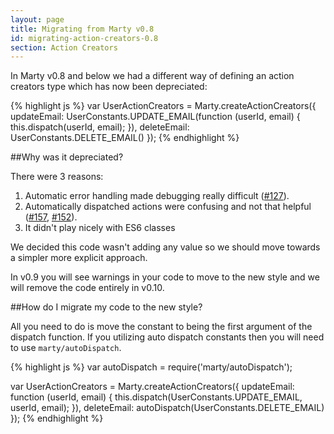 ```yaml
---
layout: page
title: Migrating from Marty v0.8
id: migrating-action-creators-0.8
section: Action Creators
---
```


In Marty v0.8 and below we had a different way of defining an action creators type which has now been depreciated:

{% highlight js %}
var UserActionCreators = Marty.createActionCreators({
  updateEmail: UserConstants.UPDATE_EMAIL(function (userId, email) {
    this.dispatch(userId, email);
  }),
  deleteEmail: UserConstants.DELETE_EMAIL()
});
{% endhighlight %}

##Why was it depreciated?

There were 3 reasons:
1. Automatic error handling made debugging really difficult ([#127](https://github.com/jhollingworth/marty/issues/127)).
2. Automatically dispatched actions were confusing and not that helpful ([#157](https://github.com/jhollingworth/marty/issues/157), [#152](https://github.com/jhollingworth/marty/issues/152)).
3. It didn't play nicely with ES6 classes

We decided this code wasn't adding any value so we should move towards a simpler more explicit approach.

In v0.9 you will see warnings in your code to move to the new style and we will remove the code entirely in v0.10.

##How do I migrate my code to the new style?

All you need to do is move the constant to being the first argument of the dispatch function. If you utilizing auto dispatch constants then you will need to use ``marty/autoDispatch``.

{% highlight js %}
var autoDispatch = require('marty/autoDispatch');

var UserActionCreators = Marty.createActionCreators({
  updateEmail: function (userId, email) {
    this.dispatch(UserConstants.UPDATE_EMAIL, userId, email);
  }),
  deleteEmail: autoDispatch(UserConstants.DELETE_EMAIL)
});
{% endhighlight %}